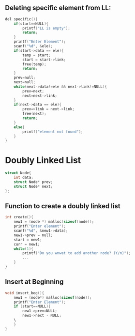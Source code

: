 ## Deleting specific element from LL:
```c
del specific(){
	if(start==NULL){
		printf("LL is empty");
		return;
	}
	printf("Enter Element");
	scanf("%d", &ele);
	if(start->data == ele){
		temp = start;
		start = start->link;
		free(temp);
		return;
	}
	prev=null;
	next=null;
	while(next->data!=ele && next->link!=NULL){
		prev=next;
		next=next->link;
	}
	if(next->data == ele){
		prev=>link = next->link;
		free(next);
		return;
	}
	else{
		printf("element not found");
	}
}
```

# Doubly Linked List
```c
struct Node{
	int data;
	struct Node* prev;
	struct Node* next;
};
```

## Function to create a doubly linked list
```c
int create(){
	new1 = (node *) malloc(sizeof(node));
	printf("Enter element");
	scanf("%d", &new1->data);
	new1->prev = null;
	start = new1;
	curr = new1;
	while(1){
		printf("Do you wnwat to add another node? (Y/n)");
		...
	}
}
```

## Insert at Beginning
```c
void insert_beg(){
	new1 = (node*) malloc(sizeof(node));
	printf("Enter Element");
	if (start==NULL){
		new1->prev=NULL;
		new1->next - NULL;
	\
	}
}
```